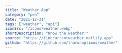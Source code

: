 ```yaml
---
title: "Weather App"
category: "pwa"
date: "2021-12-31"
tags: ["weather", "api"]
iconSrc: "/icons/weather.webp"
shortDescription: "Know the weather!"
source: "https://findcurrentweather.netlify.app"
github: "https://github.com/tharunoptimus/weather"
---
```

